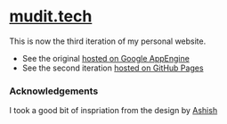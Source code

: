 # [mudit.tech](https://mudit.tech)

This is now the third iteration of my personal website.
- See the original [hosted on Google AppEngine](https://muditgupta.appspot.com)
- See the second iteration [hosted on GitHub Pages](https://muditg317.github.io)

### Acknowledgements
I took a good bit of inspriation from the design by [Ashish](https://asrvd.me/)